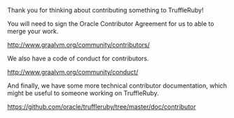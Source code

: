 Thank you for thinking about contributing something to TruffleRuby!

You will need to sign the Oracle Contributor Agreement for us to able to merge
your work.

http://www.graalvm.org/community/contributors/

We also have a code of conduct for contributors.

http://www.graalvm.org/community/conduct/

And finally, we have some more technical contributor documentation, which might
be useful to someone working on TruffleRuby.

https://github.com/oracle/truffleruby/tree/master/doc/contributor
